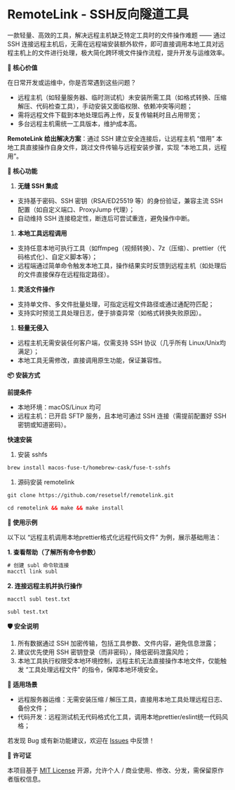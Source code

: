 # RemoteLink - SSH反向隧道工具

一款轻量、高效的工具，解决远程主机缺乏特定工具时的文件操作难题 —— 通过 SSH 连接远程主机后，无需在远程端安装额外软件，即可直接调用本地工具对远程主机上的文件进行处理，极大简化跨环境文件操作流程，提升开发与运维效率。

**🌟 核心价值**

在日常开发或运维中，你是否常遇到这些问题？

- 远程主机（如轻量服务器、临时测试机）未安装所需工具（如格式转换、压缩解压、代码检查工具），手动安装又面临权限、依赖冲突等问题；
- 需将远程文件下载到本地处理后再上传，反复传输耗时且占用带宽；
- 多台远程主机需统一工具版本，维护成本高。

**RemoteLink 给出解决方案**：通过 SSH 建立安全连接后，让远程主机 “借用” 本地工具直接操作自身文件，跳过文件传输与远程安装步骤，实现 “本地工具，远程用”。

**🚀 核心功能**

1. **无缝 SSH 集成**
- 支持基于密码、SSH 密钥（RSA/ED25519 等）的身份验证，兼容主流 SSH 配置（如自定义端口、ProxyJump 代理）；
- 自动维持 SSH 连接稳定性，断连后可尝试重连，避免操作中断。
1. **本地工具远程调用**
- 支持任意本地可执行工具（如ffmpeg（视频转换）、7z（压缩）、prettier（代码格式化）、自定义脚本等）；
- 远程端通过简单命令触发本地工具，操作结果实时反馈到远程主机（如处理后的文件直接保存在远程指定路径）。
1. **灵活文件操作**
- 支持单文件、多文件批量处理，可指定远程文件路径或通过通配符匹配；
- 支持实时预览工具处理日志，便于排查异常（如格式转换失败原因）。
1. **轻量无侵入**
- 远程主机无需安装任何客户端，仅需支持 SSH 协议（几乎所有 Linux/Unix均满足）；
- 本地工具无需修改，直接调用原生功能，保证兼容性。

**📦 安装方式**

**前提条件**

- 本地环境：macOS/Linux 均可
- 远程主机：已开启 SFTP 服务，且本地可通过 SSH 连接（需提前配置好 SSH 密钥或知道密码）。

**快速安装**

1. 安装 sshfs

```html
brew install macos-fuse-t/homebrew-cask/fuse-t-sshfs
```

1. 源码安装 remotelink

```html
git clone https://github.com/resetself/remotelink.git 

cd remotelink && make && make install
```

**📝 使用示例**

以下以 “远程主机调用本地prettier格式化远程代码文件” 为例，展示基础用法：

**1. 查看帮助（了解所有命令参数）**

```html
# 创建 subl 命令软连接
macctl link subl  
```

**2. 连接远程主机并执行操作**

```html
macctl subl test.txt

subl test.txt
```

**🛡️ 安全说明**

1. 所有数据通过 SSH 加密传输，包括工具参数、文件内容，避免信息泄露；
2. 建议优先使用 SSH 密钥登录（而非密码），降低密码泄露风险；
3. 本地工具执行权限受本地环境控制，远程主机无法直接操作本地文件，仅能触发 “工具处理远程文件” 的指令，保障本地环境安全。

**🎯 适用场景**

- 远程服务器运维：无需安装压缩 / 解压工具，直接用本地工具处理远程日志、备份文件；
- 代码开发：远程测试机无代码格式化工具，调用本地prettier/eslint统一代码风格；

若发现 Bug 或有新功能建议，欢迎在 [Issues](https://github.com/your-username/ssh-remote-file-tool/issues) 中反馈！

**📄 许可证**

本项目基于 [MIT License](http:) 开源，允许个人 / 商业使用、修改、分发，需保留原作者版权信息。